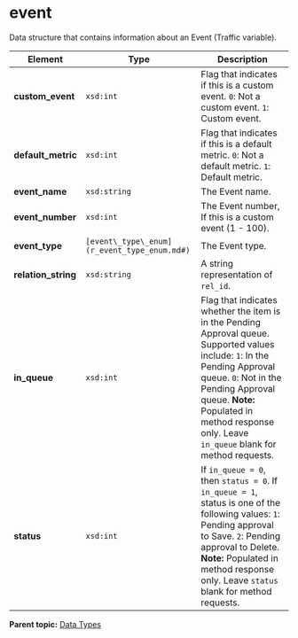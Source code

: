 # event

Data structure that contains information about an Event \(Traffic variable\).

|Element|Type|Description|
|-------|----|-----------|
|**custom\_event** |`xsd:int` | Flag that indicates if this is a custom event. `0`: Not a custom event.  `1`: Custom event. |
|**default\_metric** |`xsd:int` | Flag that indicates if this is a default metric. `0`: Not a default metric.  `1`: Default metric. |
|**event\_name** |`xsd:string` | The Event name. |
|**event\_number** |`xsd:int` | The Event number, If this is a custom event \(1 - 100\). |
|**event\_type** |`[event\_type\_enum](r_event_type_enum.md#)` | The Event type. |
|**relation\_string** |`xsd:string` | A string representation of `rel_id`. |
|**in\_queue** |`xsd:int` | Flag that indicates whether the item is in the Pending Approval queue. Supported values include: `1`: In the Pending Approval queue. `0`: Not in the Pending Approval queue. **Note:** Populated in method response only. Leave `in_queue` blank for method requests. |
|**status** |`xsd:int` | If `in_queue = 0`, then `status = 0`. If `in_queue = 1`, status is one of the following values: `1`: Pending approval to Save. `2`: Pending approval to Delete. **Note:** Populated in method response only. Leave `status` blank for method requests. |

**Parent topic:** [Data Types](../data_types/c_datatypes.md)

